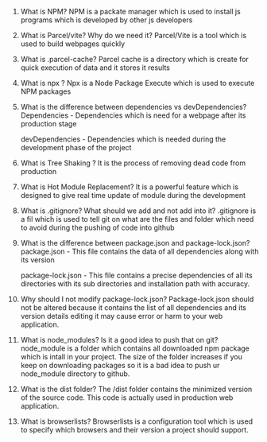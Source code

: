 1. What is NPM?
    NPM is a packate manager which is used to install js programs which is developed by other js developers

2. What is Parcel/vite? Why do we need it?
    Parcel/Vite is a tool which is used to build webpages quickly

3. What is .parcel-cache?
    Parcel cache is a directory which is create for quick execution of data and it stores it results

4. What is npx ?
    Npx is a Node Package Execute which is used to execute NPM packages

5. What is the difference between dependencies vs     devDependencies?
    Dependencies - Dependencies which is need for a webpage after its production stage

    devDependencies - Dependencies which is needed during the development phase of the project

6. What is Tree Shaking ?
    It is the process of removing dead code from production

7. What is Hot Module Replacement?
    It is a powerful feature which is designed to give real time update of module during the development

9. What is .gitignore? What should we add and not add into it?
    .gitignore is a fil which is used to tell git on what are the files and folder which need to avoid during the pushing of code into github

10. What is the difference between package.json and package-lock.json?
    package.json - This file contains the data of all dependencies along with its version

    package-lock.json - This file contains a precise dependencies of all its directories with its sub directories and installation path with accuracy.

11. Why should I not modify package-lock.json?
    Package-lock.json should not be altered because it contains the list of all dependencies and its version details editing it may cause error or harm to your web application.

12. What is node_modules? Is it a good idea to push that on git?
    node_module is a folder which contains all downloaded npm package which is intall in your project. The size of the folder increases if you keep on downloading packages so it is a bad idea to push ur node_module directory to github.

13. What is the dist folder?
    The /dist folder contains the minimized version of the source code. This code is actually used in production web application.

14. What is browserlists?
    Browserlists is a configuration tool which is used to specify which browsers and their version a project should support.
